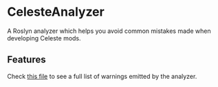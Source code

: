 # CelesteAnalyzer

A Roslyn analyzer which helps you avoid common mistakes made when developing Celeste mods.

## Features

Check [this file](https://github.com/JaThePlayer/CelesteAnalyzer/blob/master/CelesteAnalyzer/CelesteAnalyzer/Readme.md) to see a full list of warnings emitted by the analyzer.
